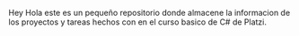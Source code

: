 Hey Hola este es un pequeño repositorio donde almacene la informacion de los proyectos y tareas hechos con en el curso basico de C# de Platzi.
